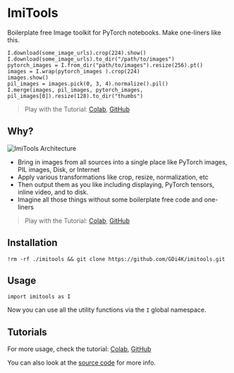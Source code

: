 # ImiTools

Boilerplate free Image toolkit for PyTorch notebooks.
Make one-liners like this. 

```
I.download(some_image_urls).crop(224).show()
I.download(some_image_urls).to_dir("/path/to/images")
pytorch_images = I.from_dir("path/to/images").resize(256).pt()
images = I.wrap(pytorch_images ).crop(224)
images.show()
pil_images = images.pick(0, 3, 4).normalize().pil()
I.merge(images, pil_images, pytorch_images, pil_images[0]).resize(128).to_dir("thumbs")
```

> Play with the Tutorial: [Colab](https://colab.research.google.com/github/GDi4K/imitools/blob/main/docs/tutorial.ipynb), [GitHub](./docs/tutorial.ipynb)

## Why?

![ImiTools Architecture](https://user-images.githubusercontent.com/50838/201624511-75381c76-8c2b-4e51-96e8-910ee62b3a24.png)

- Bring in images from all sources into a single place like PyTorch images, PIL images, Disk, or Internet
- Apply various transformations like crop, resize, normalization, etc
- Then output them as you like including displaying, PyTorch tensors, inline video, and to disk.
- Imagine all those things without some boilerplate free code and one-liners

> Play with the Tutorial: [Colab](https://colab.research.google.com/github/GDi4K/imitools/blob/main/docs/tutorial.ipynb), [GitHub](./docs/tutorial.ipynb)

## Installation

```
!rm -rf ./imitools && git clone https://github.com/GDi4K/imitools.git
```

## Usage

```
import imitools as I
```

Now you can use all the utility functions via the `I` global namespace.

## Tutorials

For more usage, check the tutorial: [Colab](https://colab.research.google.com/github/GDi4K/imitools/blob/main/docs/tutorial.ipynb), [GitHub](./docs/tutorial.ipynb)

You can also look at the [source code](./imitools.py) for more info.
